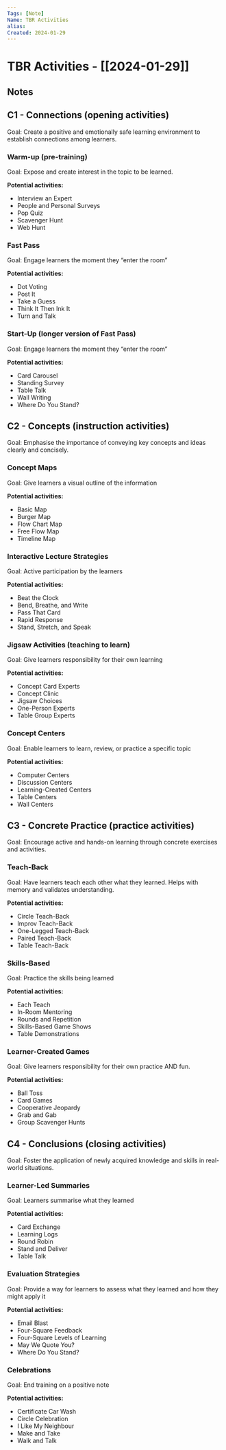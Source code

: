 ```yaml
---
Tags: [Note]
Name: TBR Activities
alias: 
Created: 2024-01-29
---
```

# TBR Activities - [[2024-01-29]]
## Notes
## C1 - Connections (opening activities)
Goal: Create a positive and emotionally safe learning environment to establish connections among learners.
### Warm-up (pre-training)
Goal: Expose and create interest in the topic to be learned. 

**Potential activities:**
- Interview an Expert
- People and Personal Surveys
- Pop Quiz
- Scavenger Hunt
- Web Hunt

### Fast Pass
Goal: Engage learners the moment they “enter the room”

**Potential activities:**
- Dot Voting
- Post It
- Take a Guess
- Think It Then Ink It
- Turn and Talk

### Start-Up (longer version of Fast Pass)
Goal: Engage learners the moment they “enter the room”

**Potential activities:**
- Card Carousel
- Standing Survey
- Table Talk
- Wall Writing
- Where Do You Stand?

## C2 - Concepts (instruction activities)
Goal: Emphasise the importance of conveying key concepts and ideas clearly and concisely.
### Concept Maps
Goal: Give learners a visual outline of the information

**Potential activities:**
- Basic Map
- Burger Map
- Flow Chart Map
- Free Flow Map
- Timeline Map

### Interactive Lecture Strategies
Goal: Active participation by the learners

**Potential activities:**
- Beat the Clock
- Bend, Breathe, and Write
- Pass That Card
- Rapid Response
- Stand, Stretch, and Speak

### Jigsaw Activities (teaching to learn)
Goal: Give learners responsibility for their own learning

**Potential activities:**
- Concept Card Experts
- Concept Clinic
- Jigsaw Choices
- One-Person Experts
- Table Group Experts

### Concept Centers
Goal: Enable learners to learn, review, or practice a specific topic

**Potential activities:**
- Computer Centers
- Discussion Centers
- Learning-Created Centers
- Table Centers
- Wall Centers

## C3 - Concrete Practice (practice activities)
Goal: Encourage active and hands-on learning through concrete exercises and activities.
### Teach-Back
Goal: Have learners teach each other what they learned. Helps with memory and validates understanding.

**Potential activities:**

- Circle Teach-Back
- Improv Teach-Back
- One-Legged Teach-Back
- Paired Teach-Back
- Table Teach-Back

### Skills-Based
Goal: Practice the skills being learned

**Potential activities:**
- Each Teach
- In-Room Mentoring
- Rounds and Repetition
- Skills-Based Game Shows
- Table Demonstrations

### Learner-Created Games
Goal: Give learners responsibility for their own practice AND fun.

**Potential activities:**
- Ball Toss
- Card Games
- Cooperative Jeopardy
- Grab and Gab
- Group Scavenger Hunts

## C4 - Conclusions (closing activities)
Goal: Foster the application of newly acquired knowledge and skills in real-world situations.
### Learner-Led Summaries
Goal: Learners summarise what they learned

**Potential activities:**
- Card Exchange
- Learning Logs
- Round Robin
- Stand and Deliver
- Table Talk

### Evaluation Strategies
Goal: Provide a way for learners to assess what they learned and how they might apply it

**Potential activities:**
- Email Blast
- Four-Square Feedback
- Four-Square Levels of Learning
- May We Quote You?
- Where Do You Stand?

### Celebrations
Goal: End training on a positive note

**Potential activities:**
- Certificate Car Wash
- Circle Celebration
- I Like My Neighbour
- Make and Take
- Walk and Talk
